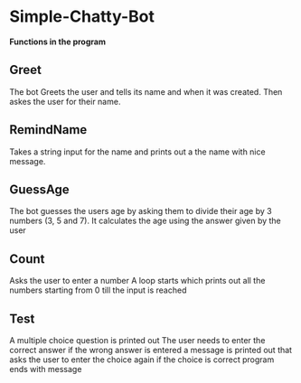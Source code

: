 # Simple-Chatty-Bot
**Functions in the program**
## Greet
The bot Greets the user and tells its name and when it was created.
Then askes the user for their name.

 ## RemindName
Takes a string input for the name and prints out a the name with nice message.


 ## GuessAge
The bot guesses the users age by asking them to divide their age by 3 numbers (3, 5 and 7).
It calculates the age using the answer given by the user


 ## Count
Asks the user to enter a number
A loop starts which prints out all the numbers starting from 0 till the input is reached


 ## Test
A multiple choice question is printed out
The user needs to enter the correct answer
if the wrong answer is entered a message is printed out that asks the user to enter the choice again
if the choice is correct program ends with message

